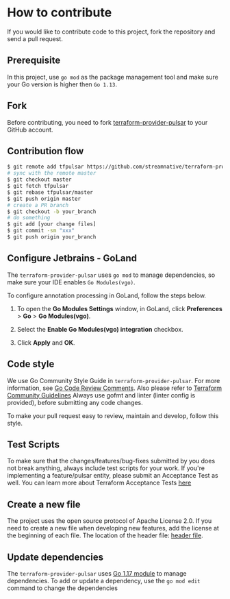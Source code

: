 <!--

    Licensed to the Apache Software Foundation (ASF) under one
    or more contributor license agreements.  See the NOTICE file
    distributed with this work for additional information
    regarding copyright ownership.  The ASF licenses this file
    to you under the Apache License, Version 2.0 (the
    "License"); you may not use this file except in compliance
    with the License.  You may obtain a copy of the License at

      http://www.apache.org/licenses/LICENSE-2.0

    Unless required by applicable law or agreed to in writing,
    software distributed under the License is distributed on an
    "AS IS" BASIS, WITHOUT WARRANTIES OR CONDITIONS OF ANY
    KIND, either express or implied.  See the License for the
    specific language governing permissions and limitations
    under the License.

-->

# How to contribute

If you would like to contribute code to this project, fork the repository and send a pull request.

## Prerequisite

In this project, use `go mod` as the package management tool and make sure your Go version is higher then `Go 1.13`.

## Fork

Before contributing, you need to fork [terraform-provider-pulsar](https://github.com/streamnative/terraform-provider-pulsar) to your GitHub account.

## Contribution flow

```bash
$ git remote add tfpulsar https://github.com/streamnative/terraform-provider-pulsar.git
# sync with the remote master
$ git checkout master
$ git fetch tfpulsar
$ git rebase tfpulsar/master
$ git push origin master
# create a PR branch
$ git checkout -b your_branch   
# do something
$ git add [your change files]
$ git commit -sm "xxx"
$ git push origin your_branch
```

## Configure Jetbrains - GoLand

The `terraform-provider-pulsar` uses `go mod` to manage dependencies, so make sure your IDE enables `Go Modules(vgo)`.

To configure annotation processing in GoLand, follow the steps below.

1. To open the **Go Modules Settings** window, in GoLand, click **Preferences** > **Go** > **Go Modules(vgo)**.

2. Select the **Enable Go Modules(vgo) integration** checkbox.

3. Click **Apply** and **OK**.

## Code style

We use Go Community Style Guide in `terraform-provider-pulsar`. 
For more information, see [Go Code Review Comments](https://github.com/golang/go/wiki/CodeReviewComments).
Also please refer to [Terraform Community Guidelines](https://www.hashicorp.com/community-guidelines)
Always use gofmt and linter (linter config is provided), before submitting any code changes.

To make your pull request easy to review, maintain and develop, follow this style.

## Test Scripts
To make sure that the changes/features/bug-fixes submitted by you does not break anything, always include test scripts 
for your work. If you're implementing a feature/pulsar entity, please submit an Acceptance Test as well.
You can learn more about Terraform Acceptance Tests [here](https://www.terraform.io/docs/extend/testing/index.html)

## Create a new file

The project uses the open source protocol of Apache License 2.0. If you need to create a new file when developing new features, 
add the license at the beginning of each file. The location of the header file: [header file](../.header).

## Update dependencies

The `terraform-provider-pulsar` uses [Go 1.17 module](https://github.com/golang/go/wiki/Modules) to manage dependencies.
To add or update a dependency, use the `go mod edit` command to change the dependencies
